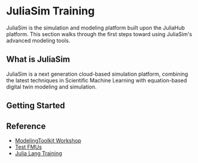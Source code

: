 # JuliaSim Training

JuliaSim is the simulation and modeling platform built upon the JuliaHub platform.
This section walks through the first steps toward using JuliaSim's advanced modeling tools.

## What is JuliaSim

JuliaSim is a next generation cloud-based simulation platform, combining the latest techniques in Scientific Machine Learning with equation-based digital twin modeling and simulation.

## Getting Started

## Reference

- [ModelingToolkit Workshop](https://github.com/JuliaComputing/ModelingToolkitWorkshop)
- [Test FMUs](https://github.com/modelica/fmi-cross-check)
- [Julia Lang Training](https://github.com/JuliaComputing/Training)
